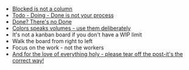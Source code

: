 - [Blocked is not a column](http://www.marcusoft.net/2017/02/comments-on-board-practices.html)
- [Todo - Doing - Done is not your process](http://www.marcusoft.net/2017/02/comments-on-board-practices-2.html) 
- [Done? There's no Done](http://www.marcusoft.net/2017/02/comments-on-board-practices-3.html)
- [Colors speaks volumes - use them deliberately](http://www.marcusoft.net/2017/02/comments-on-board-practices-3.html)
- It's not a kanban board if you don't have a WIP limit
- Walk the board from right to left
- Focus on the work - not the workers
- [And for the love of everything holy - please tear off the post-it's the correct way!](http://www.marcusoft.net/2015/01/this-is-how-you-tear-off-a-post-it.html)